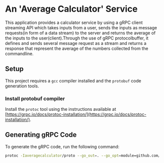 # An 'Average Calculator' Service

This application provides a calculator service by using a gRPC client streaming API which takes inputs from a user, sends the inputs as message requests(in form of a data stream) to the server  and returns the average of the inputs to the user(client).Through the use of gRPC protocolbuffer, it defines and sends several message request as a stream and returns a response that represent the average of the numbers collected from the commandline.
## Setup

This project requires a `gcc` compiler installed and the `protobuf` code generation tools.

### Install protobuf compiler

Install the `protoc` tool using the instructions available at [https://grpc.io/docs/protoc-installation/](https://grpc.io/docs/protoc-installation/). 

## Generating gRPC Code 

To generate the gRPC code, run the following command:
 
```bash
protoc -Iaveragecalculator/proto --go_out=. --go_opt=module=github.com/AdekunleDally/grpc-client-streaming-api --go-grpc_out=. --go-grpc_opt=module=github.com/AdekunleDally/grpc-client-streaming-api averagecalculator/proto/avr_calculator.proto 

